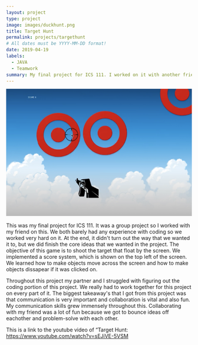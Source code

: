 ```yaml
---
layout: project
type: project
image: images/duckhunt.png
title: Target Hunt
permalink: projects/targethunt
# All dates must be YYYY-MM-DD format!
date: 2019-04-19
labels:
  - JAVA
  - Teamwork
summary: My final project for ICS 111. I worked on it with another friend in the class.
---
```


<img class="ui medium right floated rounded image" src="../images/duckhunt.png">

This was my final project for ICS 111. It was a group project so I worked with my friend on this. We both barely had any experience with coding so we worked very hard on it. At the end, it didn't turn out the way that we wanted it to, but we did finish the core ideas that we wanted in the project. The objective of this game is to shoot the target that float by the screen. We implemented a score system, which is shown on the top left of the screen. We learned how to make objects move across the screen and how to make objects dissapear if it was clicked on. 

Throughout this project my partner and I struggled with figuring out the coding portion of this project. We really had to work together for this project on every part of it. The biggest takeaway's that I got from this project was that communication is very important and collaboration is vital and also fun. My communication skills grew immensely throughout this. Collaborating with my friend was a lot of fun because we got to bounce ideas off eachother and problem-solve with each other.

This is a link to the youtube video of “Target Hunt: https://www.youtube.com/watch?v=sEJiVE-5VSM
